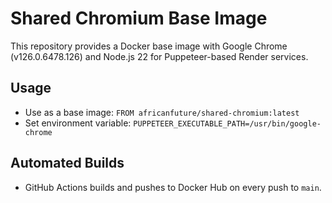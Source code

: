# Shared Chromium Base Image

This repository provides a Docker base image with Google Chrome (v126.0.6478.126) and Node.js 22 for Puppeteer-based Render services.

## Usage
- Use as a base image: `FROM africanfuture/shared-chromium:latest`
- Set environment variable: `PUPPETEER_EXECUTABLE_PATH=/usr/bin/google-chrome`

## Automated Builds
- GitHub Actions builds and pushes to Docker Hub on every push to `main`.